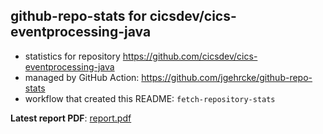 ## github-repo-stats for cicsdev/cics-eventprocessing-java

- statistics for repository https://github.com/cicsdev/cics-eventprocessing-java
- managed by GitHub Action: https://github.com/jgehrcke/github-repo-stats
- workflow that created this README: `fetch-repository-stats`

**Latest report PDF**: [report.pdf](https://github.com/cicsdev/repo-stats/raw/github-repo-stats/cicsdev/cics-eventprocessing-java/latest-report/report.pdf)

